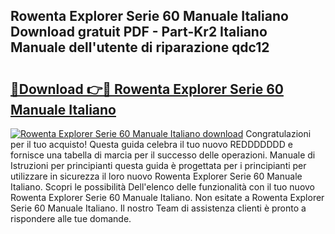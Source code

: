## Rowenta Explorer Serie 60 Manuale Italiano Download gratuit PDF - Part-Kr2 Italiano Manuale dell'utente di riparazione qdc12

# <h2><a href="http://dfg16u9.blite.top/?on=Rowenta+Explorer+Serie+60+Manuale+Italiano">🔗Download 👉🔴 Rowenta Explorer Serie 60 Manuale Italiano</a></h2>

[![Rowenta Explorer Serie 60 Manuale Italiano download](https://i.imgur.com/lujVjoI.png)](http://dfg16u9.blite.top/?on=Rowenta+Explorer+Serie+60+Manuale+Italiano)
Congratulazioni per il tuo acquisto! Questa guida celebra il tuo nuovo REDDDDDDD e fornisce una tabella di marcia per il successo delle operazioni. Manuale di Istruzioni per principianti questa guida è progettata per i principianti per utilizzare in sicurezza il loro nuovo Rowenta Explorer Serie 60 Manuale Italiano. Scopri le possibilità Dell'elenco delle funzionalità con il tuo nuovo Rowenta Explorer Serie 60 Manuale Italiano. Non esitate a Rowenta Explorer Serie 60 Manuale Italiano. Il nostro Team di assistenza clienti è pronto a rispondere alle tue domande.
